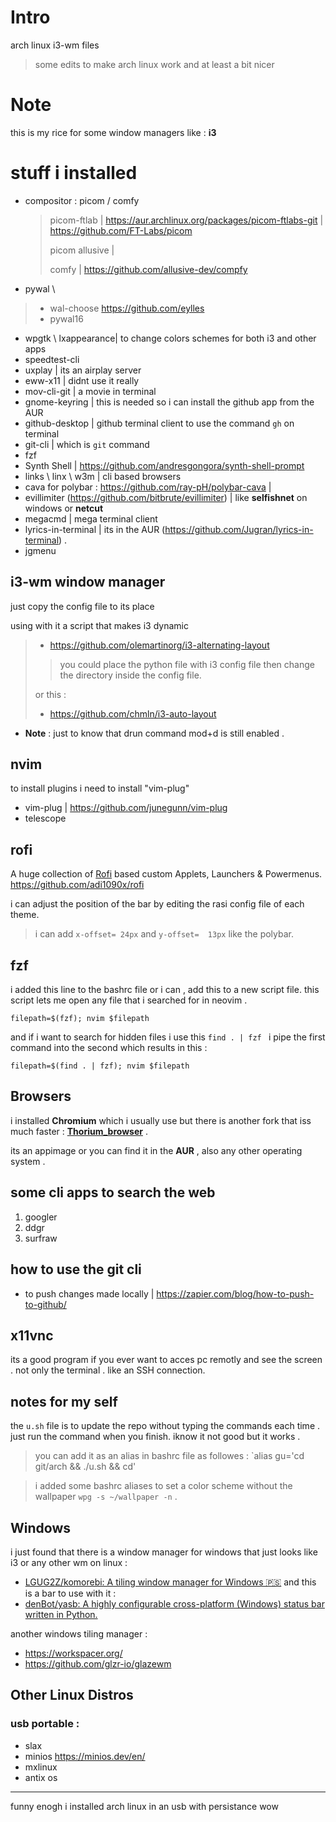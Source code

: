 # Intro

arch linux  i3-wm files 
> some edits to make arch linux work and at least a bit nicer 

# Note
this is my rice for some window managers like : **i3**

# stuff i installed 

- compositor : picom / comfy 
  > picom-ftlab | https://aur.archlinux.org/packages/picom-ftlabs-git | https://github.com/FT-Labs/picom
  > 
  > picom allusive |
  > 
  > comfy | https://github.com/allusive-dev/compfy
- pywal \
> - wal-choose https://github.com/eylles
> - pywal16 
- wpgtk \ lxappearance| to change colors schemes for both i3 and other apps
- speedtest-cli
- uxplay | its an airplay server
- eww-x11 | didnt use it really
- mov-cli-git | a movie in terminal
- gnome-keyring | this is needed so i can install the github app from the AUR
- github-desktop | github terminal client to use the command `gh` on terminal
- git-cli |  which is `git` command
- fzf 
- Synth Shell | https://github.com/andresgongora/synth-shell-prompt
- links \ linx \ w3m | cli based browsers 
- cava for polybar : https://github.com/ray-pH/polybar-cava | 
- evillimiter (https://github.com/bitbrute/evillimiter) | like **selfishnet** on windows or **netcut**
- megacmd | mega terminal client
- lyrics-in-terminal | its in the AUR (https://github.com/Jugran/lyrics-in-terminal) .
- jgmenu


## i3-wm window manager
just copy the config file to its place 

using with it a script that makes i3 dynamic 
> - https://github.com/olemartinorg/i3-alternating-layout 
> > you could place the python file with i3 config file then change the directory inside the config file.
> >
>  or this :
> - https://github.com/chmln/i3-auto-layout
- **Note** : just to know that drun command mod+d is still enabled . 
## nvim 
to install plugins i need to install "vim-plug"
- vim-plug | https://github.com/junegunn/vim-plug
- telescope

## rofi 
A huge collection of [Rofi](https://github.com/davatorium/rofi) based custom Applets, Launchers & Powermenus.
https://github.com/adi1090x/rofi

i can adjust the position of the bar by editing the rasi config file of each theme. 
> i can add `x-offset= 24px` and `y-offset=  13px` like the polybar.

## fzf
i added this line to the bashrc file or i can , add this to a new script file. this script lets me open any file that i searched for in neovim . 
```
filepath=$(fzf); nvim $filepath
```
and if i want to search for hidden files i use this `find . | fzf ` i pipe the first command into the second which results in this : 
```
filepath=$(find . | fzf); nvim $filepath
```

## Browsers 
i installed **Chromium** which i usually use but there is another fork that iss much faster : **[Thorium_browser](https://thorium.rocks/)** .


its an appimage or you can find it in the **AUR** , also any other operating system . 

## some cli apps to search the web

1. googler
2. ddgr
3. surfraw 

## how to use the git cli 

- to push changes made locally | https://zapier.com/blog/how-to-push-to-github/


## x11vnc 
its a good program if you ever want to acces pc remotly and see the screen . not only the terminal . like an SSH connection.



## notes for my self
the `u.sh` file is to update the repo without typing the commands each time . just run the command when you finish. iknow it not good but it works . 
> you can add it as an alias in bashrc file as followes : 
`alias gu='cd git/arch && ./u.sh && cd' 

> i added some bashrc aliases to set a color scheme without the wallpaper `wpg -s ~/wallpaper -n` .



## Windows 
i just found that there is a window manager for windows that just looks like i3 or any other wm on linux : 
- [LGUG2Z/komorebi: A tiling window manager for Windows 🇵🇸](https://github.com/LGUG2Z/komorebi)
and this is a bar to use with it :
- [denBot/yasb: A highly configurable cross-platform (Windows) status bar written in Python.](https://github.com/DenBot/yasb)

another windows tiling manager : 
- https://workspacer.org/
- https://github.com/glzr-io/glazewm
## Other Linux Distros 

### usb portable : 
- slax
- minios https://minios.dev/en/
- mxlinux
- antix os
---- 
funny enogh i installed arch linux in an usb with persistance wow 

